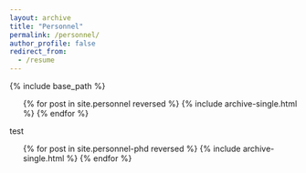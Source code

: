 ```yaml
---
layout: archive
title: "Personnel"
permalink: /personnel/
author_profile: false
redirect_from:
  - /resume
---
```



{% include base_path %}

<ul>{% for post in site.personnel reversed %}
    {% include archive-single.html %}
  {% endfor %}</ul>

test
  <ul>{% for post in site.personnel-phd reversed %}
    {% include archive-single.html %}
  {% endfor %}</ul>